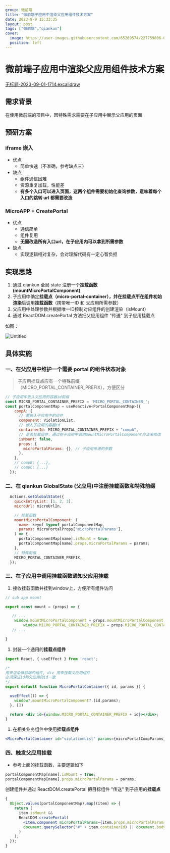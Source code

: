 ```yaml
---
group: 微前端
title: "微前端子应用中渲染父应用组件技术方案"
date: 2023-9-9 15:33:35
layout: post
tags: ["微前端","qiankun"]
cover:
  image: https://user-images.githubusercontent.com/65269574/227759806-0ac36549-9ada-426b-8c67-50c0ae04b3d9.png
  position: left
---
```

# 微前端子应用中渲染父应用组件技术方案

[无标题-2023-09-01-1714.excalidraw](https://prod-files-secure.s3.us-west-2.amazonaws.com/071b3916-4691-493f-a204-c5c77d551cac/aee0b5a0-d96f-485e-a183-d395adde25a6/%E6%97%A0%E6%A0%87%E9%A2%98-2023-09-01-1714.excalidraw)

## 需求背景

在使用微前端的项目中，因特殊需求需要在子应用中展示父应用的页面

## 预研方案

### iframe 嵌入

- 优点
    - 简单快速（不准确，参考缺点三）
- 缺点
    - 组件通信困难
    - 资源重复加载，性能差
    - **有多个入口可以进入页面，这两个组件需要初始化查询参数，意味着每个入口的跳转 url 都需要改造**

### **MicroAPP + CreatePortal**

- 优点
    - 通信简单
    - 组件复用
    - **无需改造所有入口url，在子应用内可以拿到所需参数**
- 缺点
    - 实现逻辑相对复杂，会对理解代码有一定心智负担

## 实现思路

1. 通过 qiankun 全局 state 注册一个**挂载函数(mountMicroPortalComponent)**
2. 子应用中确定**挂载点（micro-portal-container），**并在挂载点所在**组件初始渲染**后调用**挂载函数**（携带唯一ID 和 父应用所需参数）
3. 父应用中处理参数并根据唯一ID控制对应组件的创建渲染（isMount）
4. 通过 ReactDOM.createPortal 方法把父应用组件 "传送" 到子应用挂载点



如图：

![Untitled](https://open-aletopelta-5c5.notion.site/image/https%3A%2F%2Fprod-files-secure.s3.us-west-2.amazonaws.com%2F071b3916-4691-493f-a204-c5c77d551cac%2F55557621-db2a-426b-a809-170ad1b6daf8%2FUntitled.png?table=block&id=8eb81c23-c591-4182-b9fe-1016b84d7f42&spaceId=071b3916-4691-493f-a204-c5c77d551cac&width=2000&userId=&cache=v2)

## 具体实施

### 一、在父应用中维护一个需要 portal 的组件状态对象

> 子应用挂载点应有一个特殊前缀（MICRO_PORTAL_CONTAINER_PREFIX），方便区分
>

```jsx
// 子应用中嵌入父应用的容器id前缀
const MICRO_PORTAL_CONTAINER_PREFIX = 'MICRO_PORTAL_CONTAINER_';
const portalComponentMap = useReactive<PortalComponentMap>({
    compA: {
      // 要嵌入子应用中的组件
      component: ViolationList,
      // 嵌入子应用的容器id
      containerId: MICRO_PORTAL_CONTAINER_PREFIX + "compA",
      // 是否挂载组件，通过在子应用中调用mountMicroPortalComponent方法来修改
      isMount: false,
      props: {
        microPortalParams: {}, // 子应用传递的参数
      },
    },
    // compB: {...},
    // compC: {...}
  });

```

### 二、在 qiankun GlobalState (父应用)中注册挂载函数和特殊前缀

```jsx
  Actions.setGlobalState({
    quickEntryList: [1, 2, 3],
    microUrl: microUrlIn,

    // 挂载函数
    mountMicroPortalComponent: (
      name: keyof typeof portalComponentMap,
      params: MicroPortalProps['microPortalParams'],
    ) => {
      portalComponentMap[name].isMount = true;
      portalComponentMap[name].props.microPortalParams = params;
    },
    // 特殊前缀
    MICRO_PORTAL_CONTAINER_PREFIX,
  });
```

### 三、在子应用中调用挂载函数通知父应用挂载

1. 接收挂载函数并挂到window上，方便所有组件访问

```jsx
// sub app mount

export const mount = (props) => {

   // ...
    window.mountMicroPortalComponent = props.mountMicroPortalComponent;
		window.MICRO_PORTAL_CONTAINER_PREFIX = props.MICRO_PORTAL_CONTAINER_PREFIX
   // ...

}

```

1. 封装一个通用的**挂载点组件**

```jsx
import React, { useEffect } from 'react';

/*
用来渲染微前端的组件, div 用来挂载父应用组件
必须保证id和父应用的id一致
*/
export default function MicroPortalContainer({ id, params }) {

  useEffect(() => {
    window?.mountMicroPortalComponent?.(id,params);
  }, [])

  return <div id={window.MICRO_PORTAL_CONTAINER_PREFIX + id}></div>;
}
```

1. 在相关业务组件中使用**挂载点组件**

```jsx
<MicroPortalContainer id="violationList" params={microPortalCompParams} />
```

### 四、触发父应用挂载

- 参考上面的挂载函数，主要逻辑如下

```jsx
portalComponentMap[name].isMount = true;
portalComponentMap[name].props.microPortalParams = params;
```

创建组件并通过 ReactDOM.createPortal 把目标组件 "传送" 到子应用的**挂载点**

```jsx
{
  Object.values(portalComponentMap).map((item) => {
    return (
      item.isMount &&
      ReactDOM.createPortal(
        <item.component microPortalParams={item.props.microPortalParams} />,
        document.querySelector("#" + item.containerId) || document.body
      )
    );
  });
}
```
